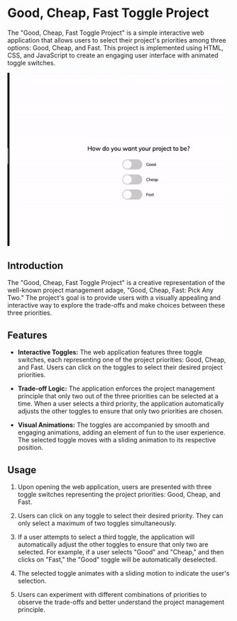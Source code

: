 # Good, Cheap, Fast Toggle Project

The "Good, Cheap, Fast Toggle Project" is a simple interactive web application that allows users to select their project's priorities among three options: Good, Cheap, and Fast. This project is implemented using HTML, CSS, and JavaScript to create an engaging user interface with animated toggle switches.

![Demo](./assets/Demo.gif)

## Introduction

The "Good, Cheap, Fast Toggle Project" is a creative representation of the well-known project management adage, "Good, Cheap, Fast: Pick Any Two." The project's goal is to provide users with a visually appealing and interactive way to explore the trade-offs and make choices between these three priorities.

## Features

- **Interactive Toggles:** The web application features three toggle switches, each representing one of the project priorities: Good, Cheap, and Fast. Users can click on the toggles to select their desired project priorities.

- **Trade-off Logic:** The application enforces the project management principle that only two out of the three priorities can be selected at a time. When a user selects a third priority, the application automatically adjusts the other toggles to ensure that only two priorities are chosen.

- **Visual Animations:** The toggles are accompanied by smooth and engaging animations, adding an element of fun to the user experience. The selected toggle moves with a sliding animation to its respective position.

## Usage

1. Upon opening the web application, users are presented with three toggle switches representing the project priorities: Good, Cheap, and Fast.

2. Users can click on any toggle to select their desired priority. They can only select a maximum of two toggles simultaneously.

3. If a user attempts to select a third toggle, the application will automatically adjust the other toggles to ensure that only two are selected. For example, if a user selects "Good" and "Cheap," and then clicks on "Fast," the "Good" toggle will be automatically deselected.

4. The selected toggle animates with a sliding motion to indicate the user's selection.

5. Users can experiment with different combinations of priorities to observe the trade-offs and better understand the project management principle.
